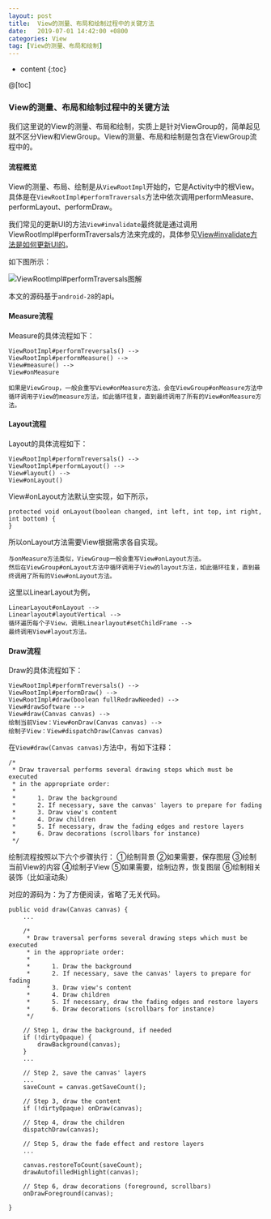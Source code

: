 ```yaml
---
layout: post
title:  View的测量、布局和绘制过程中的关键方法 
date:   2019-07-01 14:42:00 +0800
categories: View
tag: [View的测量、布局和绘制]
---
```


* content
{:toc}



@[toc]
### View的测量、布局和绘制过程中的关键方法 
我们这里说的View的测量、布局和绘制，实质上是针对ViewGroup的，简单起见就不区分View和ViewGroup。View的测量、布局和绘制是包含在ViewGroup流程中的。

#### 流程概览
View的测量、布局、绘制是从`ViewRootImpl`开始的，它是Activity中的根View。具体是在`ViewRootImpl#performTraversals`方法中依次调用performMeasure、performLayout、performDraw。

我们常见的更新UI的方法`View#invalidate`最终就是通过调用ViewRootImpl#performTraversals方法来完成的，具体参见[View#invalidate方法是如何更新UI的](https://blog.csdn.net/qq_26287435/article/details/94380452)。

如下图所示：

![ViewRootImpl#performTraversals图解](https://tinytongtong-1255688482.cos.ap-beijing.myqcloud.com/WX20190701-110402.png)

本文的源码基于`android-28`的api。

#### Measure流程

Measure的具体流程如下：

```
ViewRootImpl#performTreversals() -->
ViewRootImpl#performMeasure() -->
View#measure() --> 
View#onMeasure
```

```
如果是ViewGroup，一般会重写View#onMeasure方法，会在ViewGroup#onMeasure方法中循环调用子View的measure方法，如此循环往复，直到最终调用了所有的View#onMeasure方法。
```

#### Layout流程
Layout的具体流程如下：

```
ViewRootImpl#performTreversals() -->
ViewRootImpl#performLayout() -->
View#layout() --> 
View#onLayout()
```

View#onLayout方法默认空实现，如下所示，
```
protected void onLayout(boolean changed, int left, int top, int right, int bottom) {
}
```
所以onLayout方法需要View根据需求各自实现。

```
与onMeasure方法类似，ViewGroup一般会重写View#onLayout方法。
然后在ViewGroup#onLayout方法中循环调用子View的layout方法，如此循环往复，直到最终调用了所有的View#onLayout方法。
```

这里以LinearLayout为例， 

```
LinearLayout#onLayout -->
Linearlayout#layoutVertical -->
循环遍历每个子View，调用Linearlayout#setChildFrame -->
最终调用View#layout方法。
```

#### Draw流程
Draw的具体流程如下：

```
ViewRootImpl#performTreversals() -->
ViewRootImpl#performDraw() -->
ViewRootImpl#draw(boolean fullRedrawNeeded) --> 
View#drawSoftware -->
View#draw(Canvas canvas) -->
绘制当前View：View#onDraw(Canvas canvas) --> 
绘制子View：View#dispatchDraw(Canvas canvas)
```

在`View#draw(Canvas canvas)`方法中，有如下注释：

```
/*
 * Draw traversal performs several drawing steps which must be executed
 * in the appropriate order:
 *
 *      1. Draw the background
 *      2. If necessary, save the canvas' layers to prepare for fading
 *      3. Draw view's content
 *      4. Draw children
 *      5. If necessary, draw the fading edges and restore layers
 *      6. Draw decorations (scrollbars for instance)
 */
```

绘制流程按照以下六个步骤执行：
①绘制背景
②如果需要，保存图层
③绘制当前View的内容
④绘制子View
⑤如果需要，绘制边界，恢复图层
⑥绘制相关装饰（比如滚动条）

对应的源码为：为了方便阅读，省略了无关代码。

```
public void draw(Canvas canvas) {
    ...

    /*
     * Draw traversal performs several drawing steps which must be executed
     * in the appropriate order:
     *
     *      1. Draw the background
     *      2. If necessary, save the canvas' layers to prepare for fading
     *      3. Draw view's content
     *      4. Draw children
     *      5. If necessary, draw the fading edges and restore layers
     *      6. Draw decorations (scrollbars for instance)
     */

    // Step 1, draw the background, if needed
    if (!dirtyOpaque) {
        drawBackground(canvas);
    }
    ...

    // Step 2, save the canvas' layers
    ...
    saveCount = canvas.getSaveCount();

    // Step 3, draw the content
    if (!dirtyOpaque) onDraw(canvas);

    // Step 4, draw the children
    dispatchDraw(canvas);

    // Step 5, draw the fade effect and restore layers
    ...

    canvas.restoreToCount(saveCount);
    drawAutofilledHighlight(canvas);

    // Step 6, draw decorations (foreground, scrollbars)
    onDrawForeground(canvas);

}
```

